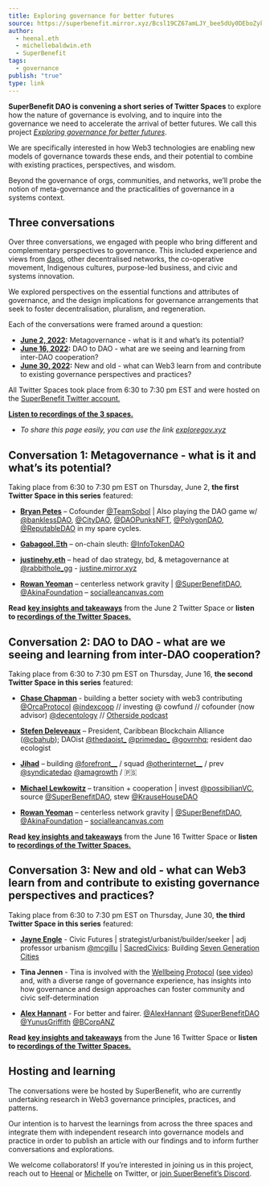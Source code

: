 ```yaml
---
title: Exploring governance for better futures
source: https://superbenefit.mirror.xyz/Bcsl19CZ67amLJY_bee5dUy0DEboZykuMQqw58wGlGI
author:
  - heenal.eth
  - michellebaldwin.eth
  - SuperBenefit
tags:
  - governance
publish: "true"
type: link
---
```


**SuperBenefit DAO is convening a short series of Twitter Spaces** to explore how the nature of governance is evolving, and to inquire into the governance we need to accelerate the arrival of better futures. We call this project _[Exploring governance for better futures](http://exploregov.xyz/)_.

We are specifically interested in how Web3 technologies are enabling new models of governance towards these ends, and their potential to combine with existing practices, perspectives, and wisdom.

Beyond the governance of orgs, communities, and networks, we’ll probe the notion of meta-governance and the practicalities of governance in a systems context.

## Three conversations

Over three conversations, we engaged with people who bring different and complementary perspectives to governance. This included experience and views from [daos](../tags/daos.md#), other decentralised networks, the co-operative movement, Indigenous cultures, purpose-led business, and civic and systems innovation.

We explored perspectives on the essential functions and attributes of governance, and the design implications for governance arrangements that seek to foster decentralisation, pluralism, and regeneration.

Each of the conversations were framed around a question:

- **[June 2, 2022](./Governance%2520for%2520better%2520futures%2520-%2520DAO%25202%2520DAO%2520Co-operation.md#):** Metagovernance - what is it and what’s its potential?
- **[June 16, 2022](./Governance%2520for%2520better%2520futures%2520-%2520Meta-governance.md#):** DAO to DAO - what are we seeing and learning from inter-DAO cooperation?
- **[June 30, 2022](./Governance%2520for%2520better%2520futures%2520-%2520New%2520and%2520Old.md#):** New and old - what can Web3 learn from and contribute to existing governance perspectives and practices?
    
All Twitter Spaces took place from 6:30 to 7:30 pm EST and were hosted on the [SuperBenefit Twitter account.](https://twitter.com/superbenefitdao)

**[Listen to recordings of the 3 spaces.](https://superbenefit.notion.site/superbenefit/SuperBenefit-Community-7842086e42064061b7d48709c151c93c#1b2ae2576df74fa785313a0813f1e209)**

- _To share this page easily, you can use the link [exploregov.xyz](http://exploregov.xyz/)_

## Conversation 1: Metagovernance - what is it and what’s its potential?

Taking place from 6:30 to 7:30 pm EST on Thursday, June 2, **the first Twitter Space in this series** featured:

- **[Bryan Petes](https://twitter.com/BryanPetes)** – Cofounder [@TeamSobol](https://twitter.com/TeamSobol) | Also playing the DAO game w/ [@banklessDAO](https://twitter.com/banklessDAO), [@CityDAO](https://twitter.com/CityDAO), [@DAOPunksNFT](https://twitter.com/DAOPunksNFT), [@PolygonDAO](https://twitter.com/PolygonDAO), [@ReputableDAO](https://twitter.com/ReputableDAO) in my spare cycles.
    
- **[Gabagool.Ξth](https://twitter.com/gabagooldoteth)** – on-chain sleuth: [@InfoTokenDAO](https://twitter.com/InfoTokenDAO)
    
- **[justinehy.eth](https://twitter.com/lalalavendr)** – head of dao strategy, bd, & metagovernance at [@rabbithole_gg](https://twitter.com/rabbithole_gg) - [justine.mirror.xyz](https://t.co/8jcuIPBPEj)
    
- **[Rowan Yeoman](https://twitter.com/yeoro)** – centerless network gravity | [@SuperBenefitDAO](https://twitter.com/SuperBenefitDAO), [@AkinaFoundation](https://twitter.com/AkinaFoundation) – [socialleancanvas.com](https://t.co/JNON2dLI2L)
    

**Read** **[key insights and takeaways](https://superbenefit.mirror.xyz/yyY2khsoDSgCBaLSIJMeT6xNPJ0c9d2T83rYyt6UfX8)** from the June 2 Twitter Space or **listen to [recordings of the Twitter Spaces.](https://superbenefit.notion.site/superbenefit/SuperBenefit-Community-7842086e42064061b7d48709c151c93c#1b2ae2576df74fa785313a0813f1e209)**

## Conversation 2: DAO to DAO - what are we seeing and learning from inter-DAO cooperation?

Taking place from 6:30 to 7:30 pm EST on Thursday, June 16, **the second Twitter Space in this series** featured:

- **[Chase Chapman](https://twitter.com/chaserchapman)** - building a better society with web3 contributing [@OrcaProtocol](https://twitter.com/OrcaProtocol) [@indexcoop](https://twitter.com/indexcoop) // investing @ cowfund // cofounder (now advisor) [@decentology](https://twitter.com/decentology) // [Otherside podcast](https://www.othersidepod.xyz/)
    
- **[Stefen Deleveaux](https://twitter.com/stefdelev)** – President, Caribbean Blockchain Alliance ([@cbahub](https://twitter.com/cbahub)); DAOist [@thedaoist_](https://twitter.com/thedaoist_) [@primedao_](https://twitter.com/primedao_) [@govrnhq](https://twitter.com/govrnhq); resident dao ecologist
    
- **[Jihad](https://twitter.com/jaesmail)** – building [@forefront__](https://twitter.com/forefront__) / squad [@otherinternet__](https://twitter.com/otherinternet__) / prev [@syndicatedao](https://twitter.com/syndicatedao) [@amagrowth](https://twitter.com/amagrowth) / 🇵🇸
    
- **[Michael Lewkowitz](https://twitter.com/Lewwwk)** – transition + cooperation | invest [@possibilianVC](https://twitter.com/possibilianVC), source [@SuperBenefitDAO](https://twitter.com/SuperBenefitDAO), stew [@KrauseHouseDAO](https://twitter.com/KrauseHouseDAO)
    
- **[Rowan Yeoman](https://twitter.com/yeoro)** – centerless network gravity | [@SuperBenefitDAO](https://twitter.com/SuperBenefitDAO), [@AkinaFoundation](https://twitter.com/AkinaFoundation) – [socialleancanvas.com](https://t.co/JNON2dLI2L)
    

**Read** **[key insights and takeaways](https://superbenefit.mirror.xyz/ReJ2QiTJh34veQvwLHZJJdMIFDF8Ri9SM6A3dcXRuKk)** from the June 16 Twitter Space or **listen to [recordings of the Twitter Spaces.](https://superbenefit.notion.site/superbenefit/SuperBenefit-Community-7842086e42064061b7d48709c151c93c#1b2ae2576df74fa785313a0813f1e209)**

## Conversation 3: New and old - what can Web3 learn from and contribute to existing governance perspectives and practices?

Taking place from 6:30 to 7:30 pm EST on Thursday, June 30, **the third Twitter Space in this series** featured:

- **[Jayne Engle](https://twitter.com/JayneEngle)** - Civic Futures | strategist/urbanist/builder/seeker | adj professor urbanism [@mcgillu](https://twitter.com/mcgillu) | [SacredCivics](https://twitter.com/search?q=%23SacredCivics&src=hashtag_click): Building [Seven Generation Cities](http://bit.ly/7GenCities)
    
- **Tina Jennen** - Tina is involved with the [Wellbeing Protocol](https://www.thewellbeingprotocol.org) ([see video](https://www.youtube.com/watch?v=RXRkLfAEaK0)) and, with a diverse range of governance experience, has insights into how governance and design approaches can foster community and civic self-determination
    
- **[Alex Hannant](https://twitter.com/AlexHannant)** - For better and fairer. [@AlexHannant](https://twitter.com/AlexHannant) [@SuperBenefitDAO](https://twitter.com/SuperBenefitDAO) [@YunusGriffith](https://twitter.com/YunusGriffith) [@BCorpANZ](https://twitter.com/BCorpANZ)
    

**Read** **[key insights and takeaways](https://superbenefit.mirror.xyz/uf-c2rynYK0ODKQmJGLj5tc8TU4_V1L76Lbp_71Sh3s)** from the June 16 Twitter Space or **listen to [recordings of the Twitter Spaces.](https://superbenefit.notion.site/superbenefit/SuperBenefit-Community-7842086e42064061b7d48709c151c93c#1b2ae2576df74fa785313a0813f1e209)**

## Hosting and learning

The conversations were be hosted by SuperBenefit, who are currently undertaking research in Web3 governance principles, practices, and patterns.

Our intention is to harvest the learnings from across the three spaces and integrate them with independent research into governance models and practice in order to publish an article with our findings and to inform further conversations and explorations.

We welcome collaborators! If you’re interested in joining us in this project, reach out to [Heenal](https://twitter.com/heenalr) or [Michelle](https://twitter.com/ml_baldwin) on Twitter, or [join SuperBenefit’s Discord](https://discord.gg/QFW7Wc7cgS).